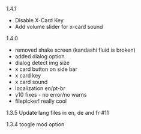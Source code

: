 1.4.1
- Disable X-Card Key
-  Add volume slider for x-card sound

1.4.0
- removed shake screen (kandashi fluid is broken)
- added dialog option
- dialog detect img size
- x card button on side bar
- x card key
- x card sound
- localization en/pt-br 
- v10 fixes - no error/no warns
- filepicker! really cool

1.3.5
Update lang files in en, de and fr #11

1.3.4
toogle mod option